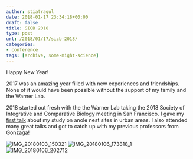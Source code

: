 ```yaml
---
author: stiatragul
date: 2018-01-17 23:34:18+00:00
draft: false
title: SICB 2018
type: post
url: /2018/01/17/sicb-2018/
categories:
- conference
tags: [archive, some-might-science]
---
```


Happy New Year!

2017 was an amazing year filled with new experiences and friendships. None of it would have been possible without the support of my family and the Warner Lab.

2018 started out fresh with the the Warner Lab taking the 2018 Society of Integrative and Comparative Biology meeting in San Francisco. I gave my [first talk](http://www.anoleannals.org/2018/01/08/sicb-2018-moms-help-embryos-beat-the-heat/) about my study on anole nest sites in urban areas. I also attended many great talks and got to catch up with my previous professors from Gonzaga!

![IMG_20180103_150321](https://somemightscience.files.wordpress.com/2018/01/img_20180103_150321.jpg)
![IMG_20180106_173818_1](https://somemightscience.files.wordpress.com/2018/01/img_20180106_173818_1.jpg)
![IMG_20180106_202712](https://somemightscience.files.wordpress.com/2018/01/img_20180106_202712.jpg)


